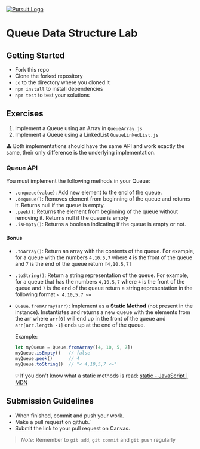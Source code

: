 [![Pursuit Logo](https://avatars1.githubusercontent.com/u/5825944?s=200&v=4)](https://pursuit.org)

# Queue Data Structure Lab

## Getting Started 

* Fork this repo
* Clone the forked repository
* `cd` to the directory where you cloned it
* `npm install` to install dependencies
* `npm test` to test your solutions

## Exercises

1. Implement a Queue using an Array in `QueueArray.js`
2. Implement a Queue using a LinkedList `QueueLinkedList.js`

⚠️ Both implementations should have the same API and work exactly the same, their only difference is the underlying implementation.

### Queue API

You must implement the following methods in your Queue:

* `.enqueue(value)`: Add new element to the end of the queue.
* `.dequeue()`: Removes element from beginning of the queue and returns it. Returns null if the queue is empty.
* `.peek()`: Returns the element from beginning of the queue without removing it. Returns null if the queue is empty
* `.isEmpty()`: Returns a boolean indicating if the queue is empty or not.

#### Bonus

* `.toArray()`: Return an array with the contents of the queue. For example, for a queue with the numbers `4,10,5,7` where `4` is the front of the queue and `7` is the end of the queue return `[4,10,5,7]`
* `.toString()`: Return a string representation of the queue. For example, for a queue that has the numbers `4,10,5,7` where `4` is the front of the queue and `7` is the end of the queue return a string representation in the following format `< 4,10,5,7 <=`
* `Queue.fromArray(arr)`: Implement as a **Static Method** (not present in the instance). Instantiates and returns a new queue with the elements from the arr where `arr[0]` will end up in the front of the queue and `arr[arr.length -1]` ends up at the end of the queue.

  Example:

  ```js
  let myQueue = Queue.fromArray([4, 10, 5, 7])
  myQueue.isEmpty()   // false
  myQueue.peek()      // 4
  myQueue.toString()  // "< 4,10,5,7 <="
  ```

  💡 If you don't know what a static methods is read: [static - JavaScript | MDN](https://developer.mozilla.org/en-US/docs/Web/JavaScript/Reference/Classes/static)

## Submission Guidelines

* When finished, commit and push your work.
* Make a pull request on github.`
* Submit the link to your pull request on Canvas.

> *Note*: Remember to `git add`, `git commit` and `git push` regularly

